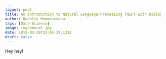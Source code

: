 ```yaml
---
layout: post
title: An introduction to Natural Language Processing (NLP) with Dialogflow
author: Quentin Monmousseau
tags: [Data Science]
image: img/neural.jpg
date: 2019-03-29T23:46:37.121Z
draft: false
---
```


Hey hey!